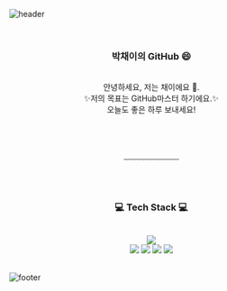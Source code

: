 ![header](https://capsule-render.vercel.app/api?type=waving&&color=gradient&height=100&section=header&fontSize=90)


<div align = "center">

<br/>
<h3>박채이의 GitHub 😄</h3><br/>
안녕하세요, 저는 채이에요 👋.<br/>
✨저의 목표는 GitHub마스터 하기에요.✨<br/>
오늘도 좋은 하루 보내세요!


<br/><br/>


<!-- [![Gmail Badge](https://img.shields.io/badge/Gmail-d14836?style=flat-square&logo=Gmail&logoColor=white&link=mailto:jjuhee0913@gmail.com)](mailto:claemi123@gmail.com) -->
 
  
﹏﹏﹏﹏﹏﹏﹏

<br/><br/>
 
<h3>💻 Tech Stack 💻</h3>




<br/>








<img src="https://img.shields.io/badge/JavaScript-F7DF1E?style=flat-square&logo=JavaScript&logoColor=white"/>
  
<br>

<img src="https://img.shields.io/badge/Arduino-00979D?style=flat-square&logo=Arduino&logoColor=white"/>

<img src="https://img.shields.io/badge/Git-F05032?style=flat-square&logo=Git&logoColor=white"/>

<img src="https://img.shields.io/badge/Python-3776AB?style=flat-square&logo=Python&logoColor=white"/>

<img src="https://img.shields.io/badge/C-A8B9CC?style=flat-square&logo=C&logoColor=white"/>




</div>



<br/>

![footer](https://capsule-render.vercel.app/api?type=waving&&color=gradient&height=100&section=footer&fontSize=90)




